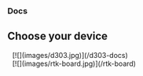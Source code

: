 ### Docs 

## Choose your device

<div>
<div style="width:50%;padding-left:10px;">
 [![](images/d303.jpg)](/d303-docs)
</div>
<div style="width:50%;padding-left:10px;">
 [![](images/rtk-board.jpg)](/rtk-board)
</div>
</div>
 
 
 
 
 
 
 
 
 
 